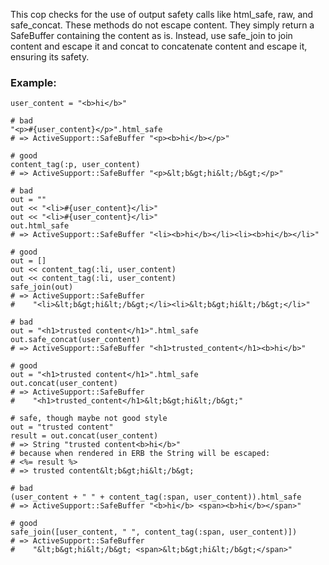 This cop checks for the use of output safety calls like html_safe,
raw, and safe_concat. These methods do not escape content. They
simply return a SafeBuffer containing the content as is. Instead,
use safe_join to join content and escape it and concat to
concatenate content and escape it, ensuring its safety.

### Example:
    user_content = "<b>hi</b>"

    # bad
    "<p>#{user_content}</p>".html_safe
    # => ActiveSupport::SafeBuffer "<p><b>hi</b></p>"

    # good
    content_tag(:p, user_content)
    # => ActiveSupport::SafeBuffer "<p>&lt;b&gt;hi&lt;/b&gt;</p>"

    # bad
    out = ""
    out << "<li>#{user_content}</li>"
    out << "<li>#{user_content}</li>"
    out.html_safe
    # => ActiveSupport::SafeBuffer "<li><b>hi</b></li><li><b>hi</b></li>"

    # good
    out = []
    out << content_tag(:li, user_content)
    out << content_tag(:li, user_content)
    safe_join(out)
    # => ActiveSupport::SafeBuffer
    #    "<li>&lt;b&gt;hi&lt;/b&gt;</li><li>&lt;b&gt;hi&lt;/b&gt;</li>"

    # bad
    out = "<h1>trusted content</h1>".html_safe
    out.safe_concat(user_content)
    # => ActiveSupport::SafeBuffer "<h1>trusted_content</h1><b>hi</b>"

    # good
    out = "<h1>trusted content</h1>".html_safe
    out.concat(user_content)
    # => ActiveSupport::SafeBuffer
    #    "<h1>trusted_content</h1>&lt;b&gt;hi&lt;/b&gt;"

    # safe, though maybe not good style
    out = "trusted content"
    result = out.concat(user_content)
    # => String "trusted content<b>hi</b>"
    # because when rendered in ERB the String will be escaped:
    # <%= result %>
    # => trusted content&lt;b&gt;hi&lt;/b&gt;

    # bad
    (user_content + " " + content_tag(:span, user_content)).html_safe
    # => ActiveSupport::SafeBuffer "<b>hi</b> <span><b>hi</b></span>"

    # good
    safe_join([user_content, " ", content_tag(:span, user_content)])
    # => ActiveSupport::SafeBuffer
    #    "&lt;b&gt;hi&lt;/b&gt; <span>&lt;b&gt;hi&lt;/b&gt;</span>"